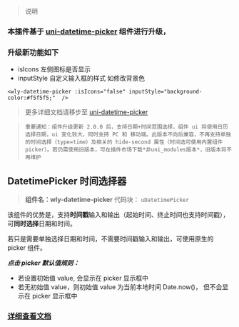 

> 说明


### 本插件基于 [uni-datetime-picker](https://uniapp.dcloud.io/component/uniui/uni-datetime-picker.html#api) 组件进行升级，
### 升级新功能如下
- isIcons  左侧图标是否显示
- inputStyle 自定义输入框的样式 如修改背景色

``` vue
<wly-datetime-picker :isIcons="false" inputStyle="background-color:#f5f5f5;"  />
```


> 更多详细文档请移步至 [uni-datetime-picker](https://uniapp.dcloud.io/component/uniui/uni-datetime-picker.html#api) 


> `重要通知：组件升级更新 2.0.0 后，支持日期+时间范围选择，组件 ui 将使用日历选择日期，ui 变化较大，同时支持 PC 和 移动端。此版本不向后兼容，不再支持单独的时间选择（type=time）及相关的 hide-second 属性（时间选可使用内置组件 picker）。若仍需使用旧版本，可在插件市场下载*非uni_modules版本*，旧版本将不再维护`

## DatetimePicker 时间选择器

> **组件名：wly-datetime-picker**
> 代码块： `uDatetimePicker`


该组件的优势是，支持**时间戳**输入和输出（起始时间、终止时间也支持时间戳），可**同时选择**日期和时间。

若只是需要单独选择日期和时间，不需要时间戳输入和输出，可使用原生的 picker 组件。

**_点击 picker 默认值规则：_**

- 若设置初始值 value, 会显示在 picker 显示框中
- 若无初始值 value，则初始值 value 为当前本地时间 Date.now()， 但不会显示在 picker 显示框中

### [详细查看文档](https://uniapp.dcloud.io/component/uniui/uni-datetime-picker)

